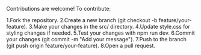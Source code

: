 Contributions are welcome! To contribute:

1.Fork the repository.
2.Create a new branch (git checkout -b feature/your-feature).
3.Make your changes in the src/ directory.
4.Update style.css for styling changes if needed.
5.Test your changes with npm run dev.
6.Commit your changes (git commit -m "Add your message").
7.Push to the branch (git push origin feature/your-feature).
8.Open a pull request.